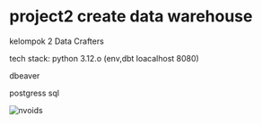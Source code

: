 # project2 create data warehouse


kelompok 2 Data Crafters 

tech stack:
python 3.12.o 
(env,dbt loacalhost 8080)


dbeaver 


postgress sql 



![nvoids](https://github.com/felix11736/project2/assets/111951543/4ffa4b13-bc3b-4b46-a27d-d820715c53bc)





